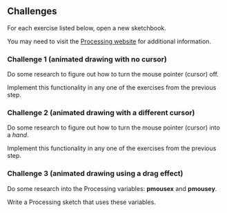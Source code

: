 ## Challenges

For each exercise listed below, open a new sketchbook.

You may need to visit the [Processing website](https://processing.org/reference/) for additional information.


### Challenge 1 (animated drawing with no cursor)

Do some research to figure out how to turn the mouse pointer (cursor) off.

Implement this functionality in any one of the exercises from the previous step.


### Challenge 2 (animated drawing with a different cursor)

Do some research to figure out how to turn the mouse pointer (cursor) into a *hand*.

Implement this functionality in any one of the exercises from the previous step.


### Challenge 3 (animated drawing using a drag effect)

Do some research into the Processing variables:  **pmousex** and **pmousey**.

Write a Processing sketch that uses these variables. 

